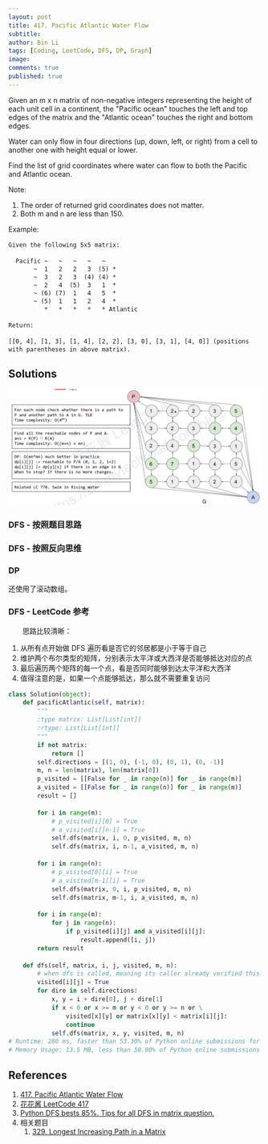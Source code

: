 ```yaml
---
layout: post
title: 417. Pacific Atlantic Water Flow
subtitle: 
author: Bin Li
tags: [Coding, LeetCode, DFS, DP, Graph]
image: 
comments: true
published: true
---
```


Given an m x n matrix of non-negative integers representing the height of each unit cell in a continent, the "Pacific ocean" touches the left and top edges of the matrix and the "Atlantic ocean" touches the right and bottom edges.

Water can only flow in four directions (up, down, left, or right) from a cell to another one with height equal or lower.

Find the list of grid coordinates where water can flow to both the Pacific and Atlantic ocean.

Note:

1. The order of returned grid coordinates does not matter.
2. Both m and n are less than 150.
 
Example:
```
Given the following 5x5 matrix:

  Pacific ~   ~   ~   ~   ~ 
       ~  1   2   2   3  (5) *
       ~  3   2   3  (4) (4) *
       ~  2   4  (5)  3   1  *
       ~ (6) (7)  1   4   5  *
       ~ (5)  1   1   2   4  *
          *   *   *   *   * Atlantic

Return:

[[0, 4], [1, 3], [1, 4], [2, 2], [3, 0], [3, 1], [4, 0]] (positions with parentheses in above matrix).
```

## Solutions
![-w1195](/img/media/15663923164674.jpg)

### DFS - 按照题目思路

### DFS - 按照反向思维

### DP
还使用了滚动数组。

### DFS - LeetCode 参考
　　思路比较清晰：
1. 从所有点开始做 DFS 遍历看是否它的邻居都是小于等于自己
2. 维护两个布尔类型的矩阵，分别表示太平洋或大西洋是否能够抵达对应的点
3. 最后遍历两个矩阵的每一个点，看是否同时能够到达太平洋和大西洋
4. 值得注意的是，如果一个点能够抵达，那么就不需要重复访问

```python
class Solution(object):
    def pacificAtlantic(self, matrix):
        """
        :type matrix: List[List[int]]
        :rtype: List[List[int]]
        """
        if not matrix:
            return []
        self.directions = [(1, 0), (-1, 0), (0, 1), (0, -1)]
        m, n = len(matrix), len(matrix[0])
        p_visited = [[False for _ in range(n)] for _ in range(m)]
        a_visited = [[False for _ in range(n)] for _ in range(m)]
        result = []
        
        for i in range(m):
            # p_visited[i][0] = True
            # a_visited[i][n-1] = True
            self.dfs(matrix, i, 0, p_visited, m, n)
            self.dfs(matrix, i, n-1, a_visited, m, n)
        
        for i in range(n):
            # p_visited[0][i] = True
            # a_visited[m-1][i] = True
            self.dfs(matrix, 0, i, p_visited, m, n)
            self.dfs(matrix, m-1, i, a_visited, m, n)
        
        for i in range(m):
            for j in range(n):
                if p_visited[i][j] and a_visited[i][j]:
                    result.append([i, j])
        return result
    
    def dfs(self, matrix, i, j, visited, m, n):
        # when dfs is called, meaning its caller already verified this point
        visited[i][j] = True
        for dire in self.directions:
            x, y = i + dire[0], j + dire[1]
            if x < 0 or x >= m or y < 0 or y >= n or \
                visited[x][y] or matrix[x][y] < matrix[i][j]:
                continue
            self.dfs(matrix, x, y, visited, m, n)
# Runtime: 280 ms, faster than 53.30% of Python online submissions for Pacific Atlantic Water Flow.
# Memory Usage: 13.5 MB, less than 50.00% of Python online submissions for Pacific Atlantic Water Flow.
```
## References
1. [417. Pacific Atlantic Water Flow](https://leetcode.com/problems/pacific-atlantic-water-flow/)
2. [花花酱 LeetCode 417](https://www.youtube.com/watch?v=zV3o4XVoU8M&list=PLLuMmzMTgVK423Mj1n_OaOAZZ6k5fNxyN)
3. [Python DFS bests 85%. Tips for all DFS in matrix question.](https://leetcode.com/problems/pacific-atlantic-water-flow/discuss/90739/Python-DFS-bests-85.-Tips-for-all-DFS-in-matrix-question.)
4. 相关题目
    1. [329. Longest Increasing Path in a Matrix](https://leetcode.com/problems/longest-increasing-path-in-a-matrix/)